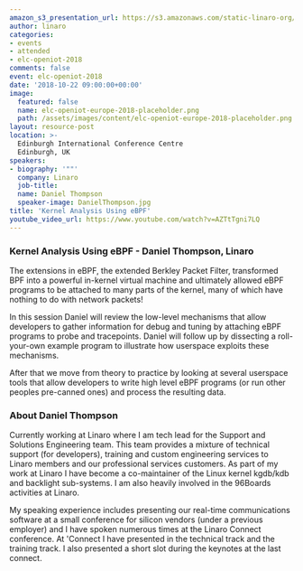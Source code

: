 ```yaml
---
amazon_s3_presentation_url: https://s3.amazonaws.com/static-linaro-org/event-resources/elc-openiot-2018/elc-openiot-2018-kernel-analysis-using-ebpf.pdf
author: linaro
categories:
- events
- attended
- elc-openiot-2018
comments: false
event: elc-openiot-2018
date: '2018-10-22 09:00:00+00:00'
image:
  featured: false
  name: elc-openiot-europe-2018-placeholder.png
  path: /assets/images/content/elc-openiot-europe-2018-placeholder.png
layout: resource-post
location: >-
  Edinburgh International Conference Centre
  Edinburgh, UK
speakers:
- biography: '""'
  company: Linaro
  job-title: 
  name: Daniel Thompson
  speaker-image: DanielThompson.jpg
title: 'Kernel Analysis Using eBPF'
youtube_video_url: https://www.youtube.com/watch?v=AZTtTgni7LQ
---
```

### Kernel Analysis Using eBPF - Daniel Thompson, Linaro

The extensions in eBPF, the extended Berkley Packet Filter, transformed BPF into a powerful in-kernel virtual machine and ultimately allowed eBPF programs to be attached to many parts of the kernel, many of which have nothing to do with network packets!

In this session Daniel will review the low-level mechanisms that allow developers to gather information for debug and tuning by attaching eBPF programs to probe and tracepoints. Daniel will follow up by dissecting a roll-your-own example program to illustrate how userspace exploits these mechanisms.

After that we move from theory to practice by looking at several userspace tools that allow developers to write high level eBPF programs (or run other peoples pre-canned ones) and process the resulting data. 

### About Daniel Thompson
Currently working at Linaro where I am tech lead for the Support and Solutions Engineering team. This team provides a mixture of technical support (for developers), training and custom engineering services to Linaro members and our professional services customers. As part of my work at Linaro I have become a co-maintainer of the Linux kernel kgdb/kdb and backlight sub-systems. I am also heavily involved in the 96Boards activities at Linaro.

My speaking experience includes presenting our real-time communications software at a small conference for silicon vendors (under a previous employer) and I have spoken numerous times at the Linaro Connect conference. At 'Connect I have presented in the technical track and the training track. I also presented a short slot during the keynotes at the last connect.